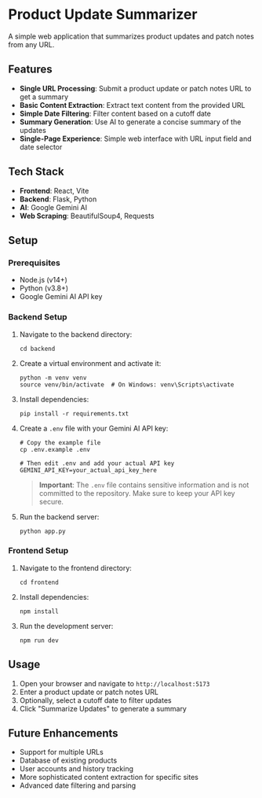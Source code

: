# Product Update Summarizer

A simple web application that summarizes product updates and patch notes from any URL.

## Features

- **Single URL Processing**: Submit a product update or patch notes URL to get a summary
- **Basic Content Extraction**: Extract text content from the provided URL
- **Simple Date Filtering**: Filter content based on a cutoff date
- **Summary Generation**: Use AI to generate a concise summary of the updates
- **Single-Page Experience**: Simple web interface with URL input field and date selector

## Tech Stack

- **Frontend**: React, Vite
- **Backend**: Flask, Python
- **AI**: Google Gemini AI
- **Web Scraping**: BeautifulSoup4, Requests

## Setup

### Prerequisites

- Node.js (v14+)
- Python (v3.8+)
- Google Gemini AI API key

### Backend Setup

1. Navigate to the backend directory:
   ```
   cd backend
   ```

2. Create a virtual environment and activate it:
   ```
   python -m venv venv
   source venv/bin/activate  # On Windows: venv\Scripts\activate
   ```

3. Install dependencies:
   ```
   pip install -r requirements.txt
   ```

4. Create a `.env` file with your Gemini AI API key:
   ```
   # Copy the example file
   cp .env.example .env
   
   # Then edit .env and add your actual API key
   GEMINI_API_KEY=your_actual_api_key_here
   ```

   > **Important**: The `.env` file contains sensitive information and is not committed to the repository. Make sure to keep your API key secure.

5. Run the backend server:
   ```
   python app.py
   ```

### Frontend Setup

1. Navigate to the frontend directory:
   ```
   cd frontend
   ```

2. Install dependencies:
   ```
   npm install
   ```

3. Run the development server:
   ```
   npm run dev
   ```

## Usage

1. Open your browser and navigate to `http://localhost:5173`
2. Enter a product update or patch notes URL
3. Optionally, select a cutoff date to filter updates
4. Click "Summarize Updates" to generate a summary

## Future Enhancements

- Support for multiple URLs
- Database of existing products
- User accounts and history tracking
- More sophisticated content extraction for specific sites
- Advanced date filtering and parsing 